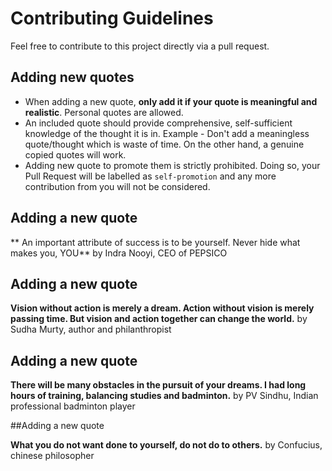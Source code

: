 # Contributing Guidelines

Feel free to contribute to this project directly via a pull request. 


## Adding new quotes

- When adding a new quote, **only add it if your quote is meaningful and realistic**. Personal quotes are allowed.
- An included quote should provide comprehensive, self-sufficient knowledge of the thought it is in. Example - Don't add a meaningless quote/thought which is waste of time. On the other hand, a genuine copied quotes will work. 
- Adding new quote to promote them is strictly prohibited. Doing so, your Pull Request will be labelled as `self-promotion` and any more contribution from you will not be considered.

## Adding a new quote

** An important attribute of success is to be yourself. Never hide what makes you, YOU** by Indra Nooyi, CEO of PEPSICO

## Adding a new quote

**Vision without action is merely a dream. Action without vision is merely passing time. But vision and action together can change the world.** by Sudha Murty, author and philanthropist

## Adding a new quote

**There will be many obstacles in the pursuit of your dreams. I had long hours of training, balancing studies and badminton.** by PV Sindhu, Indian professional badminton player

##Adding a new quote

**What you do not want done to yourself, do not do to others.** by Confucius, chinese philosopher